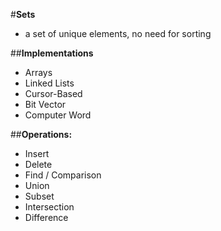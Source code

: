 #**Sets**
- a set of unique elements, no need for sorting

##**Implementations**
  - Arrays
  - Linked Lists
  - Cursor-Based
  - Bit Vector
  - Computer Word
 
##**Operations:**
  - Insert
  - Delete
  - Find / Comparison
  - Union
  - Subset
  - Intersection
  - Difference
